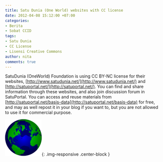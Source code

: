 ```yaml
---
title: Satu Dunia (One World) websites with CC license
date: 2012-04-08 15:12:00 +07:00
categories:
- Berita
- Sobat CCID
tags:
- Satu Dunia
- CC License
- Lisensi Creative Commons
author: nita
comments: true
---
```


SatuDunia (OneWorld) Foundation is using CC BY-NC license for their websites, [http://www.satudunia.net/](http://www.satudunia.net/) and [http://satuportal.net/](http://satuportal.net/). You can find and share information through these websites, and also join discussion forum in SatuPortal. You can access and reuse materials from [http://satuportal.net/basis-data](http://satuportal.net/basis-data) for free, and may as well repost it in your blog if you want to, but you are not allowed to use it for commercial purpose.

![120px-Globe.png](/uploads/120px-Globe.png){: .img-responsive .center-block }
